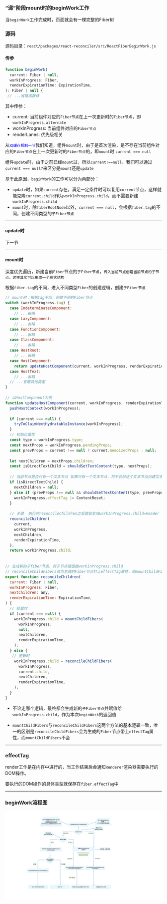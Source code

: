 ### “递”阶段mount时的beginWork工作
当`beginWork`工作完成时，页面就会有一棵完整的Fiber树

### 源码
源码目录：`react/packages/react-reconciler/src/ReactFiberBeginWork.js`

#### 传参
```javascript
function beginWork(
  current: Fiber | null,
  workInProgress: Fiber,
  renderExpirationTime: ExpirationTime,
): Fiber | null {
 // ...省略函数体   
```

其中传参：
+ current: 当前组件对应的`Fiber节点`在上一次更新时的`Fiber节点`，即`workInProgress.alternate`
+ workInProgress: 当前组件对应的`Fiber节点`
+ renderLanes: 优先级相关

从<code style="color:blue">双缓存机制一节</code>我们知道，组件`mount`时，由于是首次渲染，是不存在当前组件对应的`Fiber节点`在上一次更新时的`Fiber节点`的，即`mount`时 `current === null`

组件`update`时，由于之前已经`mount`过，所以`current!==null`。我们可以通过`current === null?`来区分是`mount`还是`update`

基于此原因，`beginWork`的工作可以分为两部分：
+ `update`时，如果`current`存在，满足一定条件时可以复用`current`节点，这样就能克隆`current.child`作为`workInProgress.child`，而不需要新建`workInProgress.child`
+ `mount`时，除`fiberRootNode`以外，`current === null`，会根据`fiber.tag`的不同，创建不同类型的`子Fiber节点`

---

#### update时
下一节

---

#### mount时
深度优先遍历，新建当前`Fiber`节点的`子Fiber节点`，<code style="red">传入当前节点创建当前节点的子节点，这样其实可以形成一个树状结构</code>

根据`fiber.tag`的不同，进入不同类型`Fiber`的创建逻辑，创建`子Fiber节点`

```javascript
// mount时：根据tag不同，创建不同的Fiber节点
switch (workInProgress.tag) {
  case IndeterminateComponent: 
    // ...省略
  case LazyComponent: 
    // ...省略
  case FunctionComponent: 
    // ...省略
  case ClassComponent: 
    // ...省略
  case HostRoot:
    // ...省略
  case HostComponent:
    return updateHostComponent(current, workInProgress, renderExpirationTime); // 以HostComponent为例
  case HostText:
    // ...省略
  // ...省略其他类型
}

// 以HostComponent为例
function updateHostComponent(current, workInProgress, renderExpirationTime) {
  pushHostContext(workInProgress);

  if (current === null) {
    tryToClaimNextHydratableInstance(workInProgress);
  }
  // 初始化属性
  const type = workInProgress.type;
  const nextProps = workInProgress.pendingProps;
  const prevProps = current !== null ? current.memoizedProps : null;

  let nextChildren = nextProps.children;
  const isDirectTextChild = shouldSetTextContent(type, nextProps);
  
  // 当前节点是否只有一个文本节点 如果只有一个文本节点，将不会给这个文本节点创建文本fiber节点
  if (isDirectTextChild) {
    nextChildren = null;
  } else if (prevProps !== null && shouldSetTextContent(type, prevProps)) {
    workInProgress.effectTag |= ContentReset;
  }

  // 关键  执行完reconcileChildren之后就会生成workInProgress.child=header
  reconcileChildren(
    current,
    workInProgress,
    nextChildren,
    renderExpirationTime,
  );
  return workInProgress.child;


// 生成新的子fiber节点，将子节点赋值给workInProgress.child
// reconcileChildFibers会为生成的Fiber节点打上effectTag属性，而mountChildFibers不会
export function reconcileChildren(
  current: Fiber | null,
  workInProgress: Fiber,
  nextChildren: any,
  renderExpirationTime: ExpirationTime,
) {
  // 挂载时
  if (current === null) {
    workInProgress.child = mountChildFibers(
      workInProgress,
      null,
      nextChildren,
      renderExpirationTime,
    );
  } else {
   // 更新时   
    workInProgress.child = reconcileChildFibers(
      workInProgress,
      current.child,
      nextChildren,
      renderExpirationTime,
    );
  }
}

```
+ 不论走哪个逻辑，最终都会生成新的`子Fiber节点`并赋值给`workInProgress.child`，作为本次`beginWork`的返回值

+ `mountChildFibers`与`reconcileChildFibers`这两个方法的基本逻辑一致，唯一的区别是`reconcileChildFibers`会为生成的`Fiber`节点带上`effectTag`属性，而`mountChildFibers`不会

---

### effectTag

render工作是在内存中进行的，当工作结束后会通知`Renderer`渲染器需要执行的DOM操作。

要执行的DOM操作的具体类型就保存在`fiber.effectTag`中

---

### beginWork流程图

![](https://raw.githubusercontent.com/superwtt/MyFileRepository/main/image/React/beginWork.png)